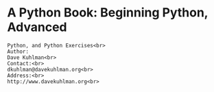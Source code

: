 # A Python Book: Beginning Python, Advanced <br>

    Python, and Python Exercises<br>
    Author:
    Dave Kuhlman<br>
    Contact:<br>
    dkuhlman@davekuhlman.org<br>
    Address:<br>
    http://www.davekuhlman.org<br>